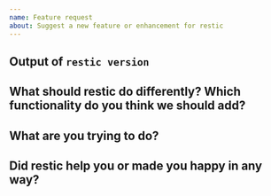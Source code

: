 ```yaml
---
name: Feature request
about: Suggest a new feature or enhancement for restic
---
```


<!--

Welcome! - We kindly ask that you:

  1. Fill out the issue template below - not doing so needs a good reason.
  2. Use the forum if you have a question rather than a bug or feature request.

The forum is at: https://forum.restic.net

The forum is a better place for questions about restic or general suggestions
and topics, e.g. usage or documentation questions! This issue tracker is mainly
for tracking bugs and feature requests directly relating to the development of
the software itself, rather than the project.

Thanks for understanding, and for contributing to the project!

-->


Output of `restic version`
--------------------------

<!--
Please add the version of restic you're currently using here, this helps us
later to see what has changed in restic when we revisit this issue after some
time.
-->

What should restic do differently? Which functionality do you think we should add?
----------------------------------------------------------------------------------

<!--
Please describe the feature you'd like us to add here.
-->


What are you trying to do?
--------------------------

<!--
This section should contain a brief description what you're trying to do, which
would be possible after implementing the new feature.
-->

Did restic help you or made you happy in any way?
-------------------------------------------------

<!--
Answering this question is not required, but if you have anything positive to share, please do so here!
Sometimes we get tired of reading bug reports all day and a little positive end note does wonders.
Idea by Joey Hess, https://joeyh.name/blog/entry/two_holiday_stories/
-->
